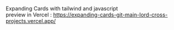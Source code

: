 Expanding Cards with tailwind and javascript <br>
preview in Vercel : https://expanding-cards-git-main-lord-cross-projects.vercel.app/
